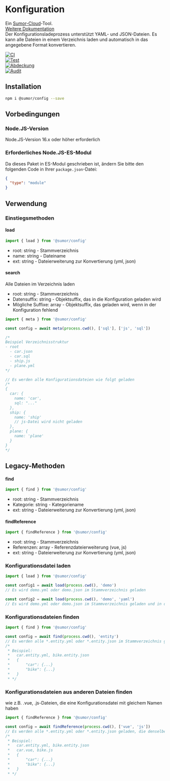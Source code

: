 # Konfiguration

Ein [Sumor-Cloud](https://sumor.cloud)-Tool.  
[Weitere Dokumentation](https://sumor.cloud/config)  
Der Konfigurationsladeprozess unterstützt YAML- und JSON-Dateien. Es kann alle Dateien in einem Verzeichnis laden und automatisch in das angegebene Format konvertieren.

[![CI](https://github.com/sumor-cloud/config/actions/workflows/ci.yml/badge.svg)](https://github.com/sumor-cloud/config/actions/workflows/ci.yml)  
[![Test](https://github.com/sumor-cloud/config/actions/workflows/ut.yml/badge.svg)](https://github.com/sumor-cloud/config/actions/workflows/ut.yml)  
[![Abdeckung](https://github.com/sumor-cloud/config/actions/workflows/coverage.yml/badge.svg)](https://github.com/sumor-cloud/config/actions/workflows/coverage.yml)  
[![Audit](https://github.com/sumor-cloud/config/actions/workflows/audit.yml/badge.svg)](https://github.com/sumor-cloud/config/actions/workflows/audit.yml)

## Installation

```bash
npm i @sumor/config --save
```

## Vorbedingungen

### Node.JS-Version

Node.JS-Version 16.x oder höher erforderlich

### Erforderliches Node.JS-ES-Modul

Da dieses Paket in ES-Modul geschrieben ist, ändern Sie bitte den folgenden Code in Ihrer `package.json`-Datei:

```json
{
  "type": "module"
}
```

## Verwendung

### Einstiegsmethoden

#### load

```js
import { load } from '@sumor/config'
```

- root: string - Stammverzeichnis
- name: string - Dateiname
- ext: string - Dateierweiterung zur Konvertierung (yml, json)

#### search

Alle Dateien im Verzeichnis laden

- root: string - Stammverzeichnis
- Datensuffix: string - Objektsuffix, das in die Konfiguration geladen wird
- Mögliche Suffixe: array - Objektsuffix, das geladen wird, wenn in der Konfiguration fehlend

```js
import { meta } from '@sumor/config'

const config = await meta(process.cwd(), ['sql'], ['js', 'sql'])

/*
Beispiel Verzeichnisstruktur
- root
  - car.json
  - car.sql
  - ship.js
  - plane.yml
*/

// Es werden alle Konfigurationsdateien wie folgt geladen
/*
{
  car: {
    name: 'car',
    sql: "..."
  },
  ship: {
    name: 'ship'
    // js-Datei wird nicht geladen
  },
  plane: {
    name: 'plane'
  }
}
*/
```

## Legacy-Methoden

#### find

```js
import { find } from '@sumor/config'
```

- root: string - Stammverzeichnis
- Kategorie: string - Kategoriename
- ext: string - Dateierweiterung zur Konvertierung (yml, json)

#### findReference

```js
import { findReference } from '@sumor/config'
```

- root: string - Stammverzeichnis
- Referenzen: array - Referenzdateierweiterung (vue, js)
- ext: string - Dateierweiterung zur Konvertierung (yml, json)

### Konfigurationsdatei laden

```javascript
import { load } from '@sumor/config'

const config1 = await load(process.cwd(), 'demo')
// Es wird demo.yml oder demo.json im Stammverzeichnis geladen

const config2 = await load(process.cwd(), 'demo', 'yaml')
// Es wird demo.yml oder demo.json im Stammverzeichnis geladen und in das YAML-Format konvertiert
```

### Konfigurationsdateien finden

```javascript
import { find } from '@sumor/config'

const config = await find(process.cwd(), 'entity')
// Es werden alle *.entity.yml oder *.entity.json im Stammverzeichnis geladen
/*
 * Beispiel:
 *   car.entity.yml, bike.entity.json
 *   {
 *       "car": {...}
 *       "bike": {...}
 *   }
 * */
```

### Konfigurationsdateien aus anderen Dateien finden

wie z.B. .vue, .js-Dateien, die eine Konfigurationsdatei mit gleichem Namen haben

```javascript
import { findReference } from '@sumor/config'

const config = await findReference(process.cwd(), ['vue', 'js'])
// Es werden alle *.entity.yml oder *.entity.json geladen, die denselben Namen wie *.vue oder *.js im Stammverzeichnis haben
/*
 * Beispiel:
 *   car.entity.yml, bike.entity.json
 *   car.vue, bike.js
 *   {
 *       "car": {...}
 *       "bike": {...}
 *   }
 * */
```